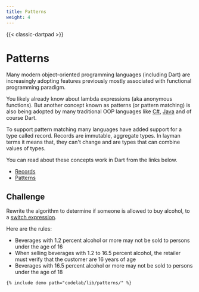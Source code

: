 ```yaml
---
title: Patterns
weight: 4
---
```


{{< classic-dartpad >}}

# Patterns

Many modern object-oriented programming languages (including Dart) are
increasingly adopting features previously mostly associated with functional
programming paradigm.

You likely already know about lambda expressions (aka anonymous functions).
But another concept known as patterns (or pattern matching) is also being
adopted by many traditional OOP languages like
[C#](https://learn.microsoft.com/en-us/dotnet/csharp/fundamentals/functional/pattern-matching),
[Java](https://docs.oracle.com/en/java/javase/21/language/pattern-matching.html)
and of course Dart.

To support pattern matching many languages have added support for a type called
record.
Records are immutable, aggregate types.
In layman terms it means that, they can't change and are types that can combine
values of types.

You can read about these concepts work in Dart from the links below.

- [Records](https://dart.dev/language/records)
- [Patterns](https://dart.dev/language/patterns)

## Challenge

Rewrite the algorithm to determine if someone is allowed to buy alcohol, to a
[switch expression](https://dart.dev/language/branches#switch-expressions).

Here are the rules:

- Beverages with 1.2 percent alcohol or more may not be sold to persons under the age of 16
- When selling beverages with 1.2 to 16.5 percent alcohol, the retailer must verify that the customer are 16 years of age
- Beverages with 16.5 percent alcohol or more may not be sold to persons under the age of 18

```run-dartpad:theme-dark:mode-dart:width-100%:height-800px
{% include demo path="codelab/lib/patterns/" %}
```

